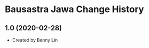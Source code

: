 Bausastra Jawa Change History
====================

1.0 (2020-02-28)
----------------
* Created by Benny Lin
